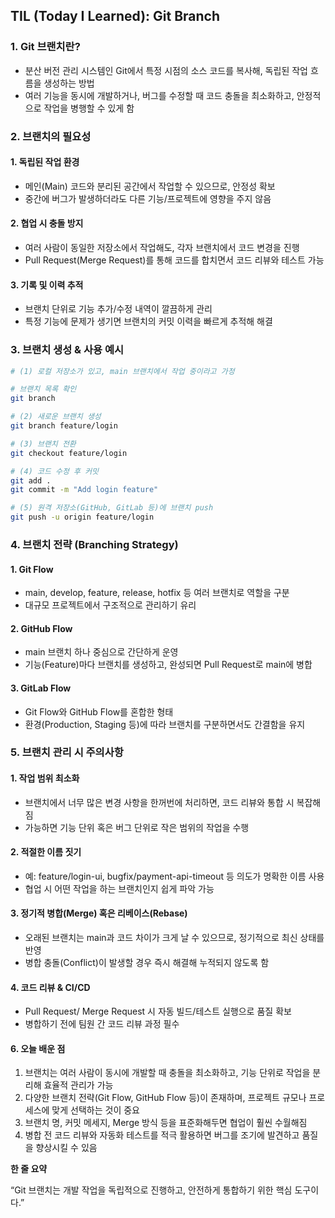 ## TIL (Today I Learned): Git Branch

### 1. Git 브랜치란?
- 분산 버전 관리 시스템인 Git에서 특정 시점의 소스 코드를 복사해, 독립된 작업 흐름을 생성하는 방법
- 여러 기능을 동시에 개발하거나, 버그를 수정할 때 코드 충돌을 최소화하고, 안정적으로 작업을 병행할 수 있게 함

### 2. 브랜치의 필요성
#### 1. 독립된 작업 환경
  - 메인(Main) 코드와 분리된 공간에서 작업할 수 있으므로, 안정성 확보
  - 중간에 버그가 발생하더라도 다른 기능/프로젝트에 영향을 주지 않음

#### 2. 협업 시 충돌 방지
  - 여러 사람이 동일한 저장소에서 작업해도, 각자 브랜치에서 코드 변경을 진행
  - Pull Request(Merge Request)를 통해 코드를 합치면서 코드 리뷰와 테스트 가능

#### 3. 기록 및 이력 추적
  - 브랜치 단위로 기능 추가/수정 내역이 깔끔하게 관리
  - 특정 기능에 문제가 생기면 브랜치의 커밋 이력을 빠르게 추적해 해결

### 3. 브랜치 생성 & 사용 예시
```bash
# (1) 로컬 저장소가 있고, main 브랜치에서 작업 중이라고 가정

# 브랜치 목록 확인
git branch

# (2) 새로운 브랜치 생성
git branch feature/login

# (3) 브랜치 전환
git checkout feature/login

# (4) 코드 수정 후 커밋
git add .
git commit -m "Add login feature"

# (5) 원격 저장소(GitHub, GitLab 등)에 브랜치 push
git push -u origin feature/login
```

### 4. 브랜치 전략 (Branching Strategy)
#### 1. Git Flow
- main, develop, feature, release, hotfix 등 여러 브랜치로 역할을 구분
- 대규모 프로젝트에서 구조적으로 관리하기 유리

#### 2. GitHub Flow
- main 브랜치 하나 중심으로 간단하게 운영
- 기능(Feature)마다 브랜치를 생성하고, 완성되면 Pull Request로 main에 병합

#### 3. GitLab Flow
- Git Flow와 GitHub Flow를 혼합한 형태
- 환경(Production, Staging 등)에 따라 브랜치를 구분하면서도 간결함을 유지

### 5. 브랜치 관리 시 주의사항
#### 1. 작업 범위 최소화
- 브랜치에서 너무 많은 변경 사항을 한꺼번에 처리하면, 코드 리뷰와 통합 시 복잡해짐
- 가능하면 기능 단위 혹은 버그 단위로 작은 범위의 작업을 수행

#### 2. 적절한 이름 짓기
- 예: feature/login-ui, bugfix/payment-api-timeout 등 의도가 명확한 이름 사용
- 협업 시 어떤 작업을 하는 브랜치인지 쉽게 파악 가능

#### 3. 정기적 병합(Merge) 혹은 리베이스(Rebase)
- 오래된 브랜치는 main과 코드 차이가 크게 날 수 있으므로, 정기적으로 최신 상태를 반영
- 병합 충돌(Conflict)이 발생할 경우 즉시 해결해 누적되지 않도록 함

#### 4. 코드 리뷰 & CI/CD
- Pull Request/ Merge Request 시 자동 빌드/테스트 실행으로 품질 확보
- 병합하기 전에 팀원 간 코드 리뷰 과정 필수

#### 6. 오늘 배운 점
1.	브랜치는 여러 사람이 동시에 개발할 때 충돌을 최소화하고, 기능 단위로 작업을 분리해 효율적 관리가 가능
2.	다양한 브랜치 전략(Git Flow, GitHub Flow 등)이 존재하며, 프로젝트 규모나 프로세스에 맞게 선택하는 것이 중요
3.	브랜치 명, 커밋 메세지, Merge 방식 등을 표준화해두면 협업이 훨씬 수월해짐
4.	병합 전 코드 리뷰와 자동화 테스트를 적극 활용하면 버그를 조기에 발견하고 품질을 향상시킬 수 있음

**한 줄 요약**

“Git 브랜치는 개발 작업을 독립적으로 진행하고, 안전하게 통합하기 위한 핵심 도구이다.”
